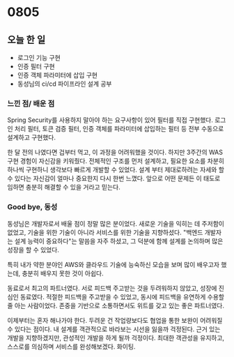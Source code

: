 # 0805
## 오늘 한 일
- 로그인 기능 구현
- 인증 필터 구현
- 인증 객체 파라미터에 삽입 구현
- 동성님의 ci/cd 파이프라인 설계 공부

### 느낀 점/ 배운 점

Spring Security를 사용하지 말아야 하는 요구사항이 있어 필터를 직접 구현했다.
로그인 처리 필터, 토큰 검증 필터, 인증 객체를 파라미터에 삽입하는 필터 등 전부 수동으로 설계하고 구현했다.

한 달 전의 나였다면 겁부터 먹고, 이 과정을 어려워했을 것이다. 하지만 3주간의 WAS 구현 경험이 자신감을 키워줬다. 전체적인 구조를 먼저 설계하고, 필요한 요소를 차분히 하나씩 구현하니 생각보다 빠르게 개발할 수 있었다.
설계 부터 제대로하려는 자세와 할 수 있다는 자신감이 얼마나 중요한지 다시 한번 느꼈다. 앞으로 어떤 문제든 이 태도로 임하면 충분히 해결할 수 있을 거라고 믿는다.


### Good bye, 동성

동성님은 개발자로서 배울 점이 정말 많은 분이었다. 새로운 기술을 익히는 데 주저함이 없었고, 기술을 위한 기술이 아니라 서비스를 위한 기술을 지향하셨다.
"백엔드 개발자는 설계 능력이 중요하다"는 말씀을 자주 하셨고, 그 덕분에 함께 설계를 논의하며 많은 성장을 할 수 있었다.

특히 내가 약한 분야인 AWS와 클라우드 기술에 능숙하신 모습을 보며 많이 배우고자 했는데, 충분히 배우지 못한 것이 아쉽다.

동료로서 최고의 파트너였다. 서로 피드백 주고받는 것을 두려워하지 않았고, 성장에 진심인 동료였다. 적절한 피드백을 주고받을 수 있었고, 동시에 피드백을 유연하게 수용할 줄 아는 사람이었다.
존중을 기반으로 소통하면서도 위트를 갖고 있는 좋은 파트너였다.

이제부터는 혼자 해나가야 한다.
두려운 건 작업량보다도 협업을 통한 보완이 어려워질 수 있다는 점이다. 내 설계를 객관적으로 바라보는 시선을 잃을까 걱정된다.
근거 있는 개발을 지향하겠지만, 관성적인 개발을 하게 될까 걱정이다.
최대한 객관성을 유지하고, 스스로를 의심하며 서비스를 완성해보겠다. 화이팅.
